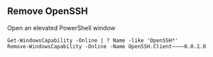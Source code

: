 ## Remove OpenSSH
Open an elevated PowerShell window
```
Get-WindowsCapability -Online | ? Name -like 'OpenSSH*'
Remove-WindowsCapability -Online -Name OpenSSH.Client~~~~0.0.1.0
```
